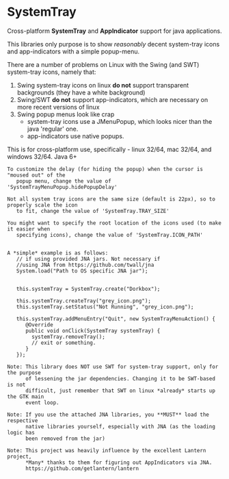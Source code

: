SystemTray
==========

Cross-platform **SystemTray** and **AppIndicator** support for java applications.

This libraries only purpose is to show *reasonably* decent system-tray icons and app-indicators with a simple popup-menu.

There are a number of problems on Linux with the Swing (and SWT) system-tray icons, namely that:

1. Swing system-tray icons on linux **do not** support transparent backgrounds (they have a white background)
2. Swing/SWT **do not** support app-indicators, which are necessary on more recent versions of linux
3. Swing popup menus look like crap  
    - system-tray icons use a JMenuPopup, which looks nicer than the java 'regular' one.
    - app-indicators use native popups.


This is for cross-platform use, specifically - linux 32/64, mac 32/64, and windows 32/64. Java 6+


```
To customize the delay (for hiding the popup) when the cursor is "moused out" of the 
   popup menu, change the value of 'SystemTrayMenuPopup.hidePopupDelay'

Not all system tray icons are the same size (default is 22px), so to properly scale the icon 
   to fit, change the value of 'SystemTray.TRAY_SIZE'
   
You might want to specify the root location of the icons used (to make it easier when
   specifying icons), change the value of 'SystemTray.ICON_PATH'
   
   
A *simple* example is as follows:
   // if using provided JNA jars. Not necessary if
   //using JNA from https://github.com/twall/jna
   System.load("Path to OS specific JNA jar");


   this.systemTray = SystemTray.create("Dorkbox");

   this.systemTray.createTray("grey_icon.png");
   this.systemTray.setStatus("Not Running", "grey_icon.png");
   
   this.systemTray.addMenuEntry("Quit", new SystemTrayMenuAction() {
      @Override
      public void onClick(SystemTray systemTray) {
        systemTray.removeTray();
        // exit or something.
      }
   });
```
```
Note: This library does NOT use SWT for system-tray support, only for the purpose
      of lessening the jar dependencies. Changing it to be SWT-based is not 
      difficult, just remember that SWT on linux *already* starts up the GTK main 
      event loop.
```
```
Note: If you use the attached JNA libraries, you **MUST** load the respective
      native libraries yourself, especially with JNA (as the loading logic has
      been removed from the jar)
```
```
Note: This project was heavily influence by the excellent Lantern project,
      *Many* thanks to them for figuring out AppIndicators via JNA.
      https://github.com/getlantern/lantern
```

